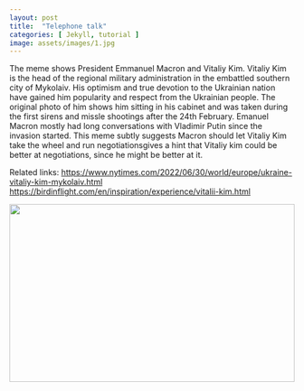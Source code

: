 ```yaml
---
layout: post
title:  "Telephone talk"
categories: [ Jekyll, tutorial ]
image: assets/images/1.jpg
---
```

The meme shows President Emmanuel Macron and Vitaliy Kim. Vitaliy Kim is the head of the regional military administration in the embattled southern city of Mykolaiv. His optimism and true devotion to the Ukrainian nation have gained him popularity and respect from the Ukrainian people. The original photo of him shows him sitting in his cabinet and was taken during the first sirens and missle shootings after the 24th February. 
Emanuel Macron mostly had long conversations with Vladimir Putin since the invasion started. This meme subtly suggests Macron should let Vitaliy Kim take the wheel and run negotiationsgives a hint that Vitaliy kim could be better at negotiations, since he might be better at it. 

Related links:
https://www.nytimes.com/2022/06/30/world/europe/ukraine-vitaliy-kim-mykolaiv.html
https://birdinflight.com/en/inspiration/experience/vitalii-kim.html

<p><image style="width:100%;" height="315" src="https://birdinflight.imgix.net/wp-content/uploads/2022/03/Vitaliy_Kim.jpg?fm=pjpg&q=70&w=1280&h=690&rect=0%2C202%2C1280%2C684" frameborder="0" allowfullscreen></image></p>